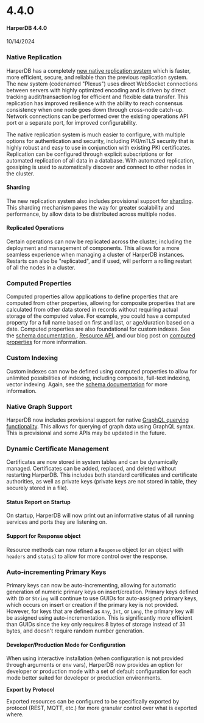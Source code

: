 # 4.4.0

#### HarperDB 4.4.0

10/14/2024

### Native Replication

HarperDB has a completely [new native replication system](../../../developers/replication/) which is faster, more efficient, secure, and reliable than the previous replication system. The new system (codenamed "Plexus") uses direct WebSocket connections between servers with highly optimized encoding and is driven by direct tracking audit/transaction log for efficient and flexible data transfer. This replication has improved resilience with the ability to reach consensus consistency when one node goes down through cross-node catch-up. Network connections can be performed over the existing operations API port or a separate port, for improved configurability.

The native replication system is much easier to configure, with multiple options for authentication and security, including PKI/mTLS security that is highly robust and easy to use in conjunction with existing PKI certificates. Replication can be configured through explicit subscriptions or for automated replication of all data in a database. With automated replication, gossiping is used to automatically discover and connect to other nodes in the cluster.

#### Sharding

The new replication system also includes provisional support for [sharding](../../../developers/replication/sharding.md). This sharding mechanism paves the way for greater scalability and performance, by allow data to be distributed across multiple nodes.

#### Replicated Operations

Certain operations can now be replicated across the cluster, including the deployment and management of components. This allows for a more seamless experience when managing a cluster of HarperDB instances. Restarts can also be "replicated", and if used, will perform a rolling restart of all the nodes in a cluster.

### Computed Properties

Computed properties allow applications to define properties that are computed from other properties, allowing for composite properties that are calculated from other data stored in records without requiring actual storage of the computed value. For example, you could have a computed property for a full name based on first and last, or age/duration based on a date. Computed properties are also foundational for custom indexes. See the [schema documentation ](../../../developers/applications/defining-schemas.md), [Resource API](../../reference/resource.md), and our blog post on [computed properties](https://www.harperdb.io/development/tutorials/how-to-create-custom-indexes-with-computed-properties) for more information.

### Custom Indexing

Custom indexes can now be defined using computed properties to allow for unlimited possibilities of indexing, including composite, full-text indexing, vector indexing. Again, see the [schema documentation](../../../developers/applications/defining-schemas.md) for more information.

### Native Graph Support

HarperDB now includes provisional support for native [GraphQL querying functionality](../../reference/graphql.md). This allows for querying of graph data using GraphQL syntax. This is provisional and some APIs may be updated in the future.

### Dynamic Certificate Management

Certificates are now stored in system tables and can be dynamically managed. Certificates can be added, replaced, and deleted without restarting HarperDB. This includes both standard certificates and certificate authorities, as well as private keys (private keys are not stored in table, they securely stored in a file).

#### Status Report on Startup

On startup, HarperDB will now print out an informative status of all running services and ports they are listening on.

#### Support for Response object

Resource methods can now return a `Response` object (or an object with `headers` and `status`) to allow for more control over the response.

### Auto-incrementing Primary Keys

Primary keys can now be auto-incrementing, allowing for automatic generation of numeric primary keys on insert/creation. Primary keys defined with `ID` or `String` will continue to use GUIDs for auto-assigned primary keys, which occurs on insert or creation if the primary key is not provided. However, for keys that are defined as `Any`, `Int`, or `Long`, the primary key will be assigned using auto-incrementation. This is significantly more efficient than GUIDs since the key only requires 8 bytes of storage instead of 31 bytes, and doesn't require random number generation.

#### Developer/Production Mode for Configuration

When using interactive installation (when configuration is not provided through arguments or env vars), HarperDB now provides an option for developer or production mode with a set of default configuration for each mode better suited for developer or production environments.

**Export by Protocol**

Exported resources can be configured to be specifically exported by protocol (REST, MQTT, etc.) for more granular control over what is exported where.
